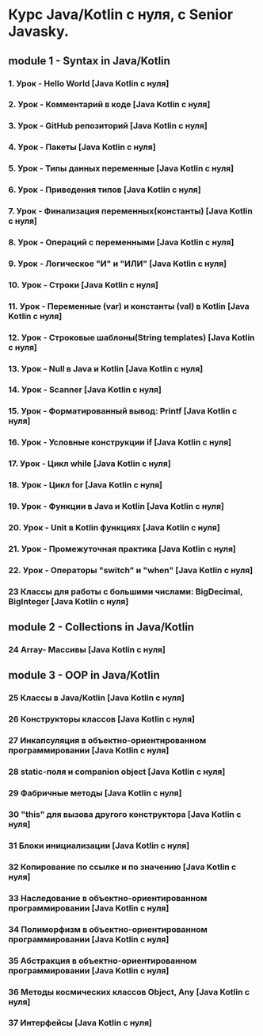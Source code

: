 # Курс Java/Kotlin с нуля, с Senior Javasky.

## module 1 - Syntax in Java/Kotlin
### 1. Урок - Hello World [Java Kotlin с нуля]
### 2. Урок - Комментарий в коде [Java Kotlin с нуля]
### 3. Урок - GitHub репозиторий [Java Kotlin с нуля]
### 4. Урок - Пакеты [Java Kotlin с нуля]
### 5. Урок - Типы данных переменные [Java Kotlin с нуля]
### 6. Урок - Приведения типов [Java Kotlin с нуля]
### 7. Урок - Финализация переменных(константы) [Java Kotlin с нуля]
### 8. Урок - Операций с переменными [Java Kotlin с нуля]
### 9. Урок - Логическое "И" и "ИЛИ" [Java Kotlin с нуля]
### 10. Урок - Строки [Java Kotlin с нуля]
### 11. Урок - Переменные (var) и константы (val) в Kotlin [Java Kotlin с нуля]
### 12. Урок - Строковые шаблоны(String templates) [Java Kotlin с нуля]
### 13. Урок - Null в Java и Kotlin [Java Kotlin с нуля]
### 14. Урок - Scanner [Java Kotlin с нуля]
### 15. Урок - Форматированный вывод: Printf [Java Kotlin с нуля]
### 16. Урок - Условные конструкции if [Java Kotlin с нуля]
### 17. Урок - Цикл while [Java Kotlin с нуля]
### 18. Урок - Цикл for [Java Kotlin с нуля]
### 19. Урок - Функции в Java и Kotlin [Java Kotlin с нуля]
### 20. Урок - Unit в Kotlin функциях [Java Kotlin с нуля]
### 21. Урок - Промежуточная практика [Java Kotlin с нуля]
### 22. Урок - Операторы "switch" и "when" [Java Kotlin с нуля]
### 23 Классы для работы с большими числами: BigDecimal, BigInteger [Java Kotlin с нуля]

## module 2 - Collections in Java/Kotlin
### 24 Array- Массивы [Java Kotlin с нуля]

## module 3 - OOP in Java/Kotlin
### 25 Классы в Java/Kotlin [Java Kotlin с нуля]
### 26 Конструкторы классов [Java Kotlin с нуля]
### 27 Инкапсуляция в объектно-ориентированном программировании [Java Kotlin с нуля]
### 28 static-поля и companion object [Java Kotlin с нуля]
### 29 Фабричные методы [Java Kotlin с нуля]
### 30 "this" для вызова другого конструктора [Java Kotlin с нуля]
### 31 Блоки инициализации [Java Kotlin с нуля]
### 32 Копирование по ссылке и по значению [Java Kotlin с нуля]
### 33 Наследование в объектно-ориентированном программировании [Java Kotlin с нуля]
### 34 Полиморфизм в объектно-ориентированном программировании [Java Kotlin с нуля]
### 35 Абстракция в объектно-ориентированном программировании [Java Kotlin с нуля]
### 36 Методы космических классов Object, Any [Java Kotlin с нуля]
### 37 Интерфейсы [Java Kotlin с нуля]